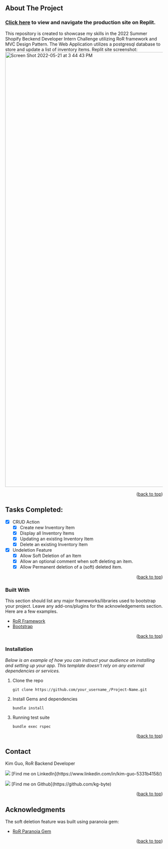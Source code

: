 
<!-- ABOUT THE PROJECT -->
## About The Project
### [Click here](https://shopifybechallenge.kg-byte.repl.co/) to view and navigate the production site on Replit.
This repository is created to showcase my skills in the 2022 Summer Shopify Beckend Developer Intern Challenge utilizing RoR framework and MVC Design Pattern. The Web Application utilizes a postgresql database to store and update a list of inventory items. Replit site screenshot:
<img width="1390" alt="Screen Shot 2022-05-21 at 3 44 43 PM" src="https://user-images.githubusercontent.com/97060659/169670782-c3e13932-c482-4ad0-85eb-aad93d4b361c.png">


<p align="right">(<a href="#top">back to top</a>)</p>


## Tasks Completed:

- [x] CRUD Action
    - [x] Create new Inventory Item
    - [x] Display all Inventory Items
    - [x] Updating an existing Inventory Item
    - [x] Delete an existing Inventory Item
- [x] Undeletion Feature
    - [x] Allow Soft Deletion of an Item
    - [x] Allow an optional comment when soft deleting an item.
    - [x] Allow Permanent deletion of a (soft) deleted item.

<p align="right">(<a href="#top">back to top</a>)</p>


### Built With

This section should list any major frameworks/libraries used to bootstrap your project. Leave any add-ons/plugins for the acknowledgements section. Here are a few examples.

* [RoR Framework]([https://nextjs.org/](https://rubyonrails.org/))
* [Bootstrap](https://getbootstrap.com)

<p align="right">(<a href="#top">back to top</a>)</p>

<!-- GETTING STARTED -->

### Installation

_Below is an example of how you can instruct your audience on installing and setting up your app. This template doesn't rely on any external dependencies or services._

1. Clone the repo
   ```
   git clone https://github.com/your_username_/Project-Name.git
   ```
2. Install Gems and dependencies 
   ```
   bundle install
   ```
3. Running test suite
   ```
   bundle exec rspec
   ```


<p align="right">(<a href="#top">back to top</a>)</p>

<!-- CONTACT -->
## Contact

Kim Guo, RoR Backend Developer

<p>
  <img src="https://img.shields.io/badge/LinkedIn-0077B5?style=for-the-badge&logo=linkedin&logoColor=white" />
 [Find me on LinkedIn](https://www.linkedin.com/in/kim-guo-5331b4158/)
</p>

<p>
  <img src="https://img.shields.io/badge/GitHub-100000?style=for-the-badge&logo=github&logoColor=white" />
 [Find me on Github](https://github.com/kg-byte)
</p>

<p align="right">(<a href="#top">back to top</a>)</p>


<!-- ACKNOWLEDGMENTS -->
## Acknowledgments

The soft deletion feature was built using paranoia gem:

* [RoR Paranoia Gem](https://github.com/rubysherpas/paranoia)

<p align="right">(<a href="#top">back to top</a>)</p>



